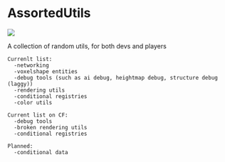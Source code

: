 # AssortedUtils

[![](https://jitpack.io/v/GiantLuigi4/AssortedUtils.svg)](https://jitpack.io/#GiantLuigi4/AssortedUtils)

A collection of random utils, for both devs and players

```
Currenlt list:
  -networking
  -voxelshape entities
  -debug tools (such as ai debug, heightmap debug, structure debug (laggy))
  -rendering utils
  -conditional registries
  -color utils
```

```
Current list on CF:
  -debug tools
  -broken rendering utils
  -conditional registries
```

```
Planned:
  -conditional data
```
